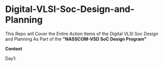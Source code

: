 # Digital-VLSI-Soc-Design-and-Planning

This Repo will Cover the Entire Action Items of the Digital VLSI Soc Design and Planning As Part of the **"NASSCOM-VSD SoC Design Program"** 

**Context**

Day1:

